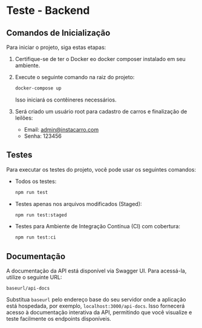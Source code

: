 # Teste - Backend

## Comandos de Inicialização

Para iniciar o projeto, siga estas etapas:

1. Certifique-se de ter o Docker eo docker composer instalado em seu ambiente.

2. Execute o seguinte comando na raiz do projeto:

   ```bash
   docker-compose up
   ```

   Isso iniciará os contêineres necessários.

3. Será criado um usuário root para cadastro de carros e finalização de leilões:

   - Email: admin@instacarro.com
   - Senha: 123456

## Testes

Para executar os testes do projeto, você pode usar os seguintes comandos:

- Todos os testes:

  ```bash
  npm run test
  ```

- Testes apenas nos arquivos modificados (Staged):

  ```bash
  npm run test:staged
  ```

- Testes para Ambiente de Integração Contínua (CI) com cobertura:

  ```bash
  npm run test:ci
  ```

## Documentação

A documentação da API está disponível via Swagger UI. Para acessá-la, utilize o seguinte URL:

```
baseurl/api-docs
```

Substitua `baseurl` pelo endereço base do seu servidor onde a aplicação está hospedada, por exemplo, `localhost:3000/api-docs`. Isso fornecerá acesso à documentação interativa da API, permitindo que você visualize e teste facilmente os endpoints disponíveis.
